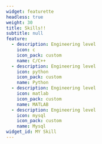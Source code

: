 ```yaml
---
widget: featurette
headless: true
weight: 30
title: Skills!!
subtitle: null
feature:
  - description: Engineering level
    icon: c
    icon_pack: custom
    name: C/C++
  - description: Engineering level
    icon: python
    icon_pack: custom
    name: Python
  - description: Engineering level
    icon: matlab
    icon_pack: custom
    name: MATLAB
  - description: Engineering level
    icon: mysql
    icon_pack: custom
    name: Mysql
widget_id: MY Skill
---
```

